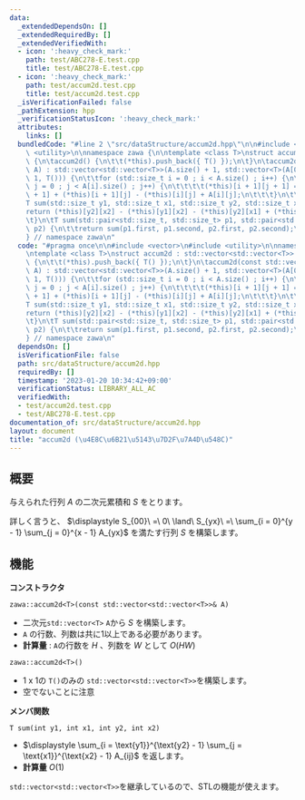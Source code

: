 ```yaml
---
data:
  _extendedDependsOn: []
  _extendedRequiredBy: []
  _extendedVerifiedWith:
  - icon: ':heavy_check_mark:'
    path: test/ABC278-E.test.cpp
    title: test/ABC278-E.test.cpp
  - icon: ':heavy_check_mark:'
    path: test/accum2d.test.cpp
    title: test/accum2d.test.cpp
  _isVerificationFailed: false
  _pathExtension: hpp
  _verificationStatusIcon: ':heavy_check_mark:'
  attributes:
    links: []
  bundledCode: "#line 2 \"src/dataStructure/accum2d.hpp\"\n\n#include <vector>\n#include\
    \ <utility>\n\nnamespace zawa {\n\ntemplate <class T>\nstruct accum2d : std::vector<std::vector<T>>\
    \ {\n\taccum2d() {\n\t\t(*this).push_back({ T() });\n\t}\n\taccum2d(const std::vector<std::vector<T>>&\
    \ A) : std::vector<std::vector<T>>(A.size() + 1, std::vector<T>(A[0].size() +\
    \ 1, T())) {\n\t\tfor (std::size_t i = 0 ; i < A.size() ; i++) {\n\t\t\tfor (std::size_t\
    \ j = 0 ; j < A[i].size() ; j++) {\n\t\t\t\t(*this)[i + 1][j + 1] = (*this)[i][j\
    \ + 1] + (*this)[i + 1][j] - (*this)[i][j] + A[i][j];\n\t\t\t}\n\t\t}\n\t}\n\t\
    T sum(std::size_t y1, std::size_t x1, std::size_t y2, std::size_t x2) {\n\t\t\
    return (*this)[y2][x2] - (*this)[y1][x2] - (*this)[y2][x1] + (*this)[y1][x1];\n\
    \t}\n\tT sum(std::pair<std::size_t, std::size_t> p1, std::pair<std::size_t, std::size_t>\
    \ p2) {\n\t\treturn sum(p1.first, p1.second, p2.first, p2.second);\n\t}\n};\n\n\
    } // namespace zawa\n"
  code: "#pragma once\n\n#include <vector>\n#include <utility>\n\nnamespace zawa {\n\
    \ntemplate <class T>\nstruct accum2d : std::vector<std::vector<T>> {\n\taccum2d()\
    \ {\n\t\t(*this).push_back({ T() });\n\t}\n\taccum2d(const std::vector<std::vector<T>>&\
    \ A) : std::vector<std::vector<T>>(A.size() + 1, std::vector<T>(A[0].size() +\
    \ 1, T())) {\n\t\tfor (std::size_t i = 0 ; i < A.size() ; i++) {\n\t\t\tfor (std::size_t\
    \ j = 0 ; j < A[i].size() ; j++) {\n\t\t\t\t(*this)[i + 1][j + 1] = (*this)[i][j\
    \ + 1] + (*this)[i + 1][j] - (*this)[i][j] + A[i][j];\n\t\t\t}\n\t\t}\n\t}\n\t\
    T sum(std::size_t y1, std::size_t x1, std::size_t y2, std::size_t x2) {\n\t\t\
    return (*this)[y2][x2] - (*this)[y1][x2] - (*this)[y2][x1] + (*this)[y1][x1];\n\
    \t}\n\tT sum(std::pair<std::size_t, std::size_t> p1, std::pair<std::size_t, std::size_t>\
    \ p2) {\n\t\treturn sum(p1.first, p1.second, p2.first, p2.second);\n\t}\n};\n\n\
    } // namespace zawa\n"
  dependsOn: []
  isVerificationFile: false
  path: src/dataStructure/accum2d.hpp
  requiredBy: []
  timestamp: '2023-01-20 10:34:42+09:00'
  verificationStatus: LIBRARY_ALL_AC
  verifiedWith:
  - test/accum2d.test.cpp
  - test/ABC278-E.test.cpp
documentation_of: src/dataStructure/accum2d.hpp
layout: document
title: "accum2d (\u4E8C\u6B21\u5143\u7D2F\u7A4D\u548C)"
---
```


## 概要

与えられた行列 $A$ の二次元累積和 $S$ をとります。

詳しく言うと、 $\displaystyle S_{00}\ =\ 0\ \land\ S_{yx}\ =\ \sum_{i = 0}^{y - 1} \sum_{j = 0}^{x - 1} A_{yx}$ を満たす行列 $S$ を構築します。

## 機能

**コンストラクタ**

`zawa::accum2d<T>(const std::vector<std::vector<T>>& A)`
- 二次元`std::vector<T>` `A`から $S$ を構築します。
- `A` の行数、列数は共に1以上である必要があります。
- **計算量** : `A`の行数を $H$ 、列数を $W$ として $O(HW)$

`zawa::accum2d<T>()`
- 1 x 1の `T()`のみの `std::vector<std::vector<T>>`を構築します。
- 空でないことに注意

**メンバ関数**

`T sum(int y1, int x1, int y2, int x2)`
- $\displaystyle \sum_{i = \text{y1}}^{\text{y2} - 1} \sum_{j = \text{x1}}^{\text{x2} - 1} A_{ij}$ を返します。
- **計算量** $O(1)$

`std::vector<std::vector<T>>`を継承しているので、STLの機能が使えます。
